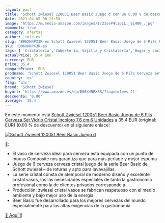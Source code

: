 ```yaml
---
layout: post
title: 'Schott Zwiesel 120051 Beer Basic Juego d con un 0.00 % de descuento'
date: 2021-04-05 08:23:58
image: 'https://m.media-amazon.com/images/I/21sePHlzpiL._SL400_.jpg'
comments: true
category: ofertas
author: 'tole.es'
slug: 'B06XHNPX3R-es Schott Zwiesel 120051 Beer Basic Juego de 6 Pils Cerveza...'
sku: 'B06XHNPX3R-es'
tags: [ 'Cristalería','Cubertería, Vajilla y Cristalería','Hogar y cocina','Vasos de cerveza','cerveza','schott zwiesel', ]
actualPrice: 35.4 EUR
currency: EUR
price: 35.4
comparePrice:  EUR
prodname: 'Schott Zwiesel 120051 Beer Basic Juego de 6 Pils Cerveza Set Vidrio  Cristal  Incoloro  7.6 cm  6 Unidades'
country: 'es'
flag: '🇪🇸'
brand: 'Schott Zwiesel'
buyurl: 'https://www.amazon.es/dp/B06XHNPX3R/?tag=tolees-21'
descuento: '0.00'
average: '35.4'
---
```


En este momento está [Schott Zwiesel 120051 Beer Basic Juego de 6 Pils Cerveza Set Vidrio  Cristal  Incoloro  7.6 cm  6 Unidades](https://www.amazon.es/dp/B06XHNPX3R/?tag=tolees-21) a 35.4 EUR (original:  EUR) (0.00 %  de descuento) en el siguiente enlace!

[![Schott Zwiesel 120051 Beer Basic Juego d](https://m.media-amazon.com/images/I/21sePHlzpiL._SL400_.jpg)](https://www.amazon.es/dp/B06XHNPX3R/?tag=tolees-21)

🔎:

- El vaso de cerveza ideal para cerveza está equipada con un punto de mouss Composite nos garantiza que para más perlage y mejor espuma
- Juego de 6 cerveza cerveza cristal juego de la serie Beer Basic de Schott zwiesel – de roturas y apto para lavavajillas.
- La serie cristal consta de atemporal de moderno diseño y excelente cristal vasos, los las necesidades especiales de tanto la gastronomía profesional como la de clientes privados corresponde a
- Producción: zwiesel cristal vasos se fabrican respetuoso con el medio ambiente y bajo mejor uso de la energía
- Beer Basic fue desarrollado para los mejores cervezas del mundo especialmente para las altas exigencias de la gastronomía

[🛒 Aquí!!!](https://www.amazon.es/dp/B06XHNPX3R/?tag=tolees-21)
